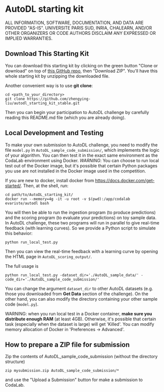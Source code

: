AutoDL starting kit
======================================

ALL INFORMATION, SOFTWARE, DOCUMENTATION, AND DATA ARE PROVIDED "AS-IS".
UNIVERSITE PARIS SUD, INRIA, CHALEARN, AND/OR OTHER ORGANIZERS
OR CODE AUTHORS DISCLAIM ANY EXPRESSED OR IMPLIED WARRANTIES.

## Download This Starting Kit

 You can download this starting kit by clicking on the green button "Clone or download" on top of [this GitHub repo](https://github.com/zhengying-liu/autodl_starting_kit_stable), then "Download ZIP". You'll have this whole starting kit by unzipping the downloaded file.

 Another convenient way is to use **git clone**:
 ```
 cd <path_to_your_directory>
 git clone https://github.com/zhengying-liu/autodl_starting_kit_stable.git
 ```

 Then you can begin your participation to AutoDL challenge by carefully reading this README.md file (which you are already doing).

## Local Development and Testing
To make your own submission to AutoDL challenge, you need to modify the file
`model.py` in `AutoDL_sample_code_submission/`, which implements the logic of your
algorithm. You can then test it in the exact same environment as the CodaLab
environment using Docker. *WARNING*: You can choose to run local test out of the Docker
image, but it's possible that certain Python packages you use are not installed
in the Docker image used in the competition.

If you are new to docker, install docker from https://docs.docker.com/get-started/.
Then, at the shell, run:
```
cd path/to/AutoDL_starting_kit/
docker run --memory=4g -it -u root -v $(pwd):/app/codalab evariste/autodl bash
```
You will then be able to run the ingestion program (to produce predictions) and
the scoring program (to evaluate your predictions) on toy sample data. In AutoDL
challenge, these two programs will run in parallel to give real-time feedback
(with learning curves). So we provide a Python script to simulate this behavior:
```
python run_local_test.py
```
Then you can view the real-time feedback with a learning curve by opening the
HTML page in `AutoDL_scoring_output/`.

The full usage is
```
python run_local_test.py -dataset_dir='./AutoDL_sample_data/' -code_dir='./AutoDL_sample_code_submission/'
```
You can change the argument `dataset_dir` to other AutoDL datasets (e.g. those
you downloaded from **Get Data** section of the challenge). On the other hand,
you can also modify the directory containing your other sample code
(`model.py`).

WARNING: when you run local test in a Docker container, **make sure you distribute
enough RAM** (at least 4GB). Otherwise, it's possible that certain task
(especially when the dataset is large) will get 'Killed'. You can modify memory
allocation of Docker in 'Preferences -> Advanced'.

## How to prepare a ZIP file for submission
Zip the contents of AutoDL_sample_code_submission (without the directory structure)
```
zip mysubmission.zip AutoDL_sample_code_submission/*
```
and use the "Upload a Submission" button for make a submission to CodaLab.
